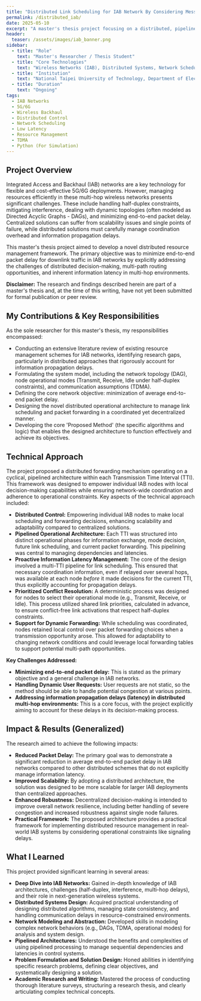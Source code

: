 ```yaml
---
title: "Distributed Link Scheduling for IAB Network By Considering Message Exchange Delay"
permalink: /distributed_iab/
date: 2025-05-10
excerpt: "A master's thesis project focusing on a distributed, pipelined resource management architecture for IAB networks to minimize end-to-end packet delay, considering information propagation latency and half-duplex constraints."
header:
  teaser: /assets/images/iab_banner.png
sidebar:
  - title: "Role"
    text: "Master's Researcher / Thesis Student"
  - title: "Core Technologies"
    text: "Wireless Networks (IAB), Distributed Systems, Network Scheduling, Resource Management, TDMA"
  - title: "Institution"
    text: "National Taipei University of Technology, Department of Electronic Engineering"
  - title: "Duration"
    text: "Ongoing"
tags:
  - IAB Networks
  - 5G/6G
  - Wireless Backhaul
  - Distributed Control
  - Network Scheduling
  - Low Latency
  - Resource Management
  - TDMA
  - Python (For Simulation)
---
```


## Project Overview

Integrated Access and Backhaul (IAB) networks are a key technology for flexible and cost-effective 5G/6G deployments. However, managing resources efficiently in these multi-hop wireless networks presents significant challenges. These include handling half-duplex constraints, mitigating interference, dealing with dynamic topologies (often modeled as Directed Acyclic Graphs - DAGs), and minimizing end-to-end packet delay. Centralized solutions can suffer from scalability issues and single points of failure, while distributed solutions must carefully manage coordination overhead and information propagation delays.

This master's thesis project aimed to develop a novel distributed resource management framework. The primary objective was to minimize end-to-end packet delay for downlink traffic in IAB networks by explicitly addressing the challenges of distributed decision-making, multi-path routing opportunities, and inherent information latency in multi-hop environments.

**Disclaimer:** The research and findings described herein are part of a master's thesis and, at the time of this writing, have not yet been submitted for formal publication or peer review.

## My Contributions & Key Responsibilities

As the sole researcher for this master's thesis, my responsibilities encompassed:
*   Conducting an extensive literature review of existing resource management schemes for IAB networks, identifying research gaps, particularly in distributed approaches that rigorously account for information propagation delays.
*   Formulating the system model, including the network topology (DAG), node operational modes (Transmit, Receive, Idle under half-duplex constraints), and communication assumptions (TDMA).
*   Defining the core network objective: minimization of average end-to-end packet delay.
*   Designing the novel distributed operational architecture to manage link scheduling and packet forwarding in a coordinated yet decentralized manner.
*   Developing the core 'Proposed Method' (the specific algorithms and logic) that enables the designed architecture to function effectively and achieve its objectives.

## Technical Approach

The project proposed a distributed forwarding mechanism operating on a cyclical, pipelined architecture within each Transmission Time Interval (TTI). This framework was designed to empower individual IAB nodes with local decision-making capabilities while ensuring network-wide coordination and adherence to operational constraints. Key aspects of the technical approach included:

*   **Distributed Control:** Empowering individual IAB nodes to make local scheduling and forwarding decisions, enhancing scalability and adaptability compared to centralized solutions.
*   **Pipelined Operational Architecture:** Each TTI was structured into distinct operational phases for information exchange, mode decision, future link scheduling, and current packet forwarding. This pipelining was central to managing dependencies and latencies.
*   **Proactive Information Latency Management:** The core of the design involved a multi-TTI pipeline for link scheduling. This ensured that necessary coordination information, even if relayed over several hops, was available at each node *before* it made decisions for the current TTI, thus explicitly accounting for propagation delays.
*   **Prioritized Conflict Resolution:** A deterministic process was designed for nodes to select their operational mode (e.g., Transmit, Receive, or Idle). This process utilized shared link priorities, calculated in advance, to ensure conflict-free link activations that respect half-duplex constraints.
*   **Support for Dynamic Forwarding:** While scheduling was coordinated, nodes retained local control over packet forwarding choices when a transmission opportunity arose. This allowed for adaptability to changing network conditions and could leverage local forwarding tables to support potential multi-path opportunities.

**Key Challenges Addressed:**
*  **Minimizing end-to-end packet delay:** This is stated as the primary objective and a general challenge in IAB networks.
*  **Handling Dynamic User Requests:** User requests are not static, so the method should be able to handle potential congestion at various points.
*  **Addressing information propagation delays (latency) in distributed multi-hop environments:** This is a core focus, with the project explicitly aiming to account for these delays in its decision-making process.

## Impact & Results (Generalized)

The research aimed to achieve the following impacts:
*   **Reduced Packet Delay:** The primary goal was to demonstrate a significant reduction in average end-to-end packet delay in IAB networks compared to other distributed schemes that do not explicitly manage information latency.
*   **Improved Scalability:** By adopting a distributed architecture, the solution was designed to be more scalable for larger IAB deployments than centralized approaches.
*   **Enhanced Robustness:** Decentralized decision-making is intended to improve overall network resilience, including better handling of severe congestion and increased robustness against single node failures.
*   **Practical Framework:** The proposed architecture provides a practical framework for implementing distributed resource management in real-world IAB systems by considering operational constraints like signaling delays.

## What I Learned

This project provided significant learning in several areas:
*   **Deep Dive into IAB Networks:** Gained in-depth knowledge of IAB architectures, challenges (half-duplex, interference, multi-hop delays), and their role in next-generation wireless systems.
*   **Distributed Systems Design:** Acquired practical understanding of designing distributed algorithms, managing state consistency, and handling communication delays in resource-constrained environments.
*   **Network Modeling and Abstraction:** Developed skills in modeling complex network behaviors (e.g., DAGs, TDMA, operational modes) for analysis and system design.
*   **Pipelined Architectures:** Understood the benefits and complexities of using pipelined processing to manage sequential dependencies and latencies in control systems.
*   **Problem Formulation and Solution Design:** Honed abilities in identifying specific research problems, defining clear objectives, and systematically designing a solution.
*   **Academic Research and Writing:** Mastered the process of conducting thorough literature surveys, structuring a research thesis, and clearly articulating complex technical concepts.